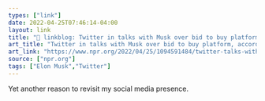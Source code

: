 ```yaml
---
types: ["link"]
date: 2022-04-25T07:46:14-04:00
layout: link
title: "🔗 linkblog: Twitter in talks with Musk over bid to buy platform, according to reports : NPR'"
art_title: "Twitter in talks with Musk over bid to buy platform, according to reports : NPR"
art_link: "https://www.npr.org/2022/04/25/1094591484/twitter-talks-with-musk-over-bid-to-buy-platform"
source: ["npr.org"]
tags: ["Elon Musk","Twitter"]
---
```

Yet another reason to revisit my social media presence.

